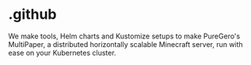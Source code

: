 # .github

We make tools, Helm charts and Kustomize setups to make PureGero's MultiPaper, a distributed horizontally scalable Minecraft server, run with ease on your Kubernetes cluster.
